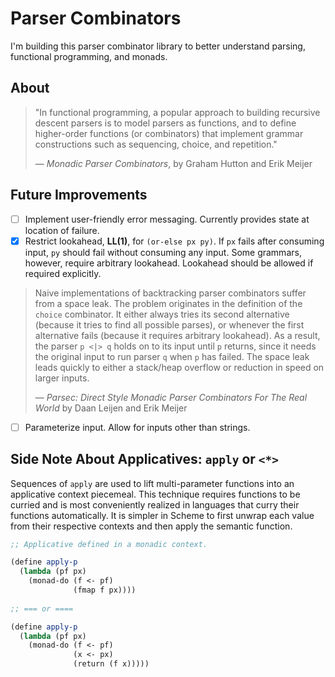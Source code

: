 # Parser Combinators

I'm building this parser combinator library to better understand parsing, 
functional programming, and monads.

## About

> "In functional programming, a popular approach to building recursive descent parsers
>  is to model parsers as functions, and to define higher-order functions (or combinators) 
>  that implement grammar constructions such as sequencing, choice, and repetition."
>
>  — *Monadic Parser Combinators*, by Graham Hutton and Erik Meijer

## Future Improvements

- [ ] Implement user-friendly error messaging. Currently provides state at location of failure.
- [x] Restrict lookahead, **LL(1)**, for `(or-else px py)`. If `px` fails after consuming input, `py` should fail
   without consuming any input. Some grammars, however, require arbitrary lookahead. Lookahead should
   be allowed if required explicitly.

> Naive implementations of backtracking parser combinators suffer from a space leak.
> The problem originates in the definition of the `choice` combinator. It either
> always tries its second alternative (because it tries to find all possible parses),
> or whenever the first alternative fails (because it requires arbitrary lookahead).
> As a result, the parser `p <|> q` holds on to its input until `p` returns, since it
> needs the original input to run parser `q` when `p` has failed. The space leak leads
> quickly to either a stack/heap overflow or reduction in speed on larger inputs.
>
> — *Parsec: Direct Style Monadic Parser Combinators For The Real World*
>   by Daan Leijen and Erik Meijer

- [ ] Parameterize input. Allow for inputs other than strings.

## Side Note About Applicatives: `apply` or `<*>`

Sequences of `apply` are used to lift multi-parameter functions into an applicative context piecemeal.
This technique requires functions to be curried and is most conveniently realized in languages that
curry their functions automatically. It is simpler in Scheme to first unwrap each value from their
respective contexts and then apply the semantic function.

```scheme
;; Applicative defined in a monadic context.

(define apply-p
  (lambda (pf px)
    (monad-do (f <- pf)
              (fmap f px))))
              
;; === or ====

(define apply-p
  (lambda (pf px)
    (monad-do (f <- pf)
              (x <- px)
              (return (f x)))))
```
